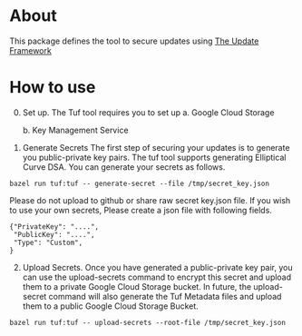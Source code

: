 # About

This package defines the tool to secure updates using [The Update Framework](https://theupdateframework.github.io/)

# How to use
0. Set up.
The Tuf tool requires you to set up
   a. Google Cloud Storage

   b. Key Management Service

1. Generate Secrets
The first step of securing your updates is to generate you public-private key pairs.
The tuf tool supports generating Elliptical Curve DSA. You can generate your secrets as follows.
```
bazel run tuf:tuf -- generate-secret --file /tmp/secret_key.json

```
Please do not upload to github or share raw secret key.json file.
If you wish to use your own secrets, Please create a json file with following fields.
```
{"PrivateKey": "....",
 "PublicKey": "....",
 "Type": "Custom",
}
```

2. Upload Secrets.
Once you have generated a public-private key pair, you can use the upload-secrets
command to encrypt this secret and upload them to a private Google Cloud Storage bucket.
In future, the upload-secret command will also generate the Tuf Metadata files and upload them to
a public Google Cloud Storage Bucket.
```
bazel run tuf:tuf -- upload-secrets --root-file /tmp/secret_key.json
```



